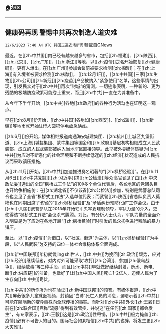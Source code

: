 ###  [:house:返回](README.md)
---


## 健康码再现 警惕中共再次制造人道灾难
`12/6/2023 7:40 AM UTC 韩国正道农场新闻` [轉載自GNews](https://gnews.org/articles/2076956)

最近，在[[zh:中共国]]内已经有越来越多的省市，包括[[zh:福建]]、[[zh:陕西]]、[[zh:北京]]、[[zh:广东]]、[[zh:浙江]]等地，以[[zh:疫情]]之名开始恢复[[zh:健康码]]。更有人爆出，在[[zh:广州]]参加会议前被要求检测[[zh:核酸]]；在[[zh:上海]]有入境者被要求检测[[zh:核酸]]， [[zh:12月1日]]，[[zh:中共国]]三家[[zh:生物]][[zh:公司]][[zh:新冠]][[zh:疫苗]]产品被纳入"紧急使用"名单，这些事情的出现，引发民众对于[[zh:中共]]再次“封城”的猜测。一切迹象表明，一种新的、更为残酷的极端防疫政策可能卷土重来，而且[[zh:中共]]一直在为其准备中。

  

从今年下半年开始，[[zh:中共]]各地[[zh:政府]]的各种行为活动也在证明这一观点。

早在[[zh:8月]]份开始，[[zh:中共国]]各地如[[zh:西安]]、[[zh:四川]]、[[zh:新疆]]等地市就开始进行大面积停电应急演练。

[[zh:6月]]份开始，媒体相继报道南通海安城建集团、[[zh:杭州]]上城区九堡街道、[[zh:上海]]城投集团、蒙牛集团等国企和[[zh:政府]]基层机构相继成立人民武装部，成立的人民武装部被纳入当地军区直接领导。此举被外界媒体质疑为[[zh:中共]]为应对不断恶化的社会环境和不断持续低迷的[[zh:经济]]状况造成的人民抗议而采取镇压措施。

从[[zh:11月]]开始，[[zh:中共]]加速推进臭名昭著的“[[zh:枫桥经验]]”。在[[zh:11月6日]][[zh:中共党魁]][[zh:习近平]]携[[zh:公检法]]等众高官召见了由[[zh:中央政法委]]选出的全国“枫桥式工作法”的100多个单位代表后，各省地区的党团头目也开始争相施仿：在[[zh:湖北省]]不仅该省[[zh:公检法]]参加，特别是武警总队司令也会见了全省“枫桥式工作法”入选单位代表；而武警[[zh:陕西]]省总队负责人莫彬也在同期出席了该省的“[[zh:枫桥经验]]”及“矛盾纠纷预防化解”工作会议。由于[[zh:中共国]]武警部队在2018年开始归中央军委建制领导，军队力量的介入，更使得该“枫桥式工作法”会议杀气腾腾。对此，有分析人士认为，军队力量的全面介入明显是为了应对在各地开展“[[zh:枫桥经验]]”时引发的民众抗争进行残酷的暴力镇压。

  

至此，以“[[zh:疫情]]”为借口，以“社区、街道”为主体，以“[[zh:枫桥经验]]”为手段，以“人民武装”为支持的四位一体社会维稳体系全面完成。

  

[[zh:新中国联邦]]年初就曾jing shi世人，[[zh:中共]]为挽回[[zh:政治]]颓势，应对[[zh:经济]]继续低迷，对内对外可能采取“攻打[[zh:台湾]]、参加[[zh:俄乌战争]]、继续放毒”等三种手段，而且[[zh:中共]]早就做好继续封城，断水、断电、断[[zh:供应链]]的准备，也做好了让[[zh:中国人民]]死亡1-2亿人，迫使人民为了生存向[[zh:中共]]跪伏。

  

[[zh:中共]]的所作所为也在验证[[zh:新中国联邦]]的预警。有媒体报道，[[zh:中共]]屏蔽很多儿童就医视频，封锁因“白肺”死亡人员的消息，这暗示着[[zh:中共]]可能在隐瞒新的变异毒株向全球传播的事实。而针对[[zh:中共]]外长[[zh:王毅]]日前在[[zh:联合国]]声称“流感”得到有效管控，并说这“在任何[[zh:国家]]都会发生”，有专家表示，[[zh:王毅]]这是[[zh:政治]]性甩锅，[[zh:中共]]极力掩盖[[zh:疫情]]必有不可告人的目的。国际社会如果相信[[zh:中共]]的说辞，将发生更[[zh:大灾难]]。
